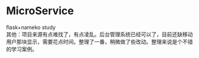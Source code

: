 # MicroService
flask+nameko study \
其他：项目来源有点难找了，有点凌乱。后台管理系统已经可以了，目前还缺移动用户那块显示，需要花点时间。整理了一番，稍微做了些改动。整理来说是个不错的学习案例。
